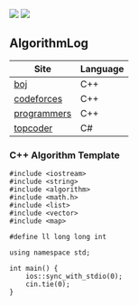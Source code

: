 ![](https://img.shields.io/github/languages/top/eglik/AlgorithmLog.svg?color=brightgreen) ![](https://img.shields.io/github/languages/count/eglik/AlgorithmLog.svg)

## AlgorithmLog
  Site  | Language
  ------------- | -------------
  [boj](https://www.acmicpc.net/)  | C++
  [codeforces](https://www.topcoder.com/)  | C++
  [programmers](https://programmers.co.kr/)  | C++
  [topcoder](https://www.topcoder.com/)  | C#

### C++ Algorithm Template
```
#include <iostream>
#include <string>
#include <algorithm>
#include <math.h>
#include <list>
#include <vector>
#include <map>

#define ll long long int

using namespace std;

int main() {
	ios::sync_with_stdio(0);
	cin.tie(0);
}
```